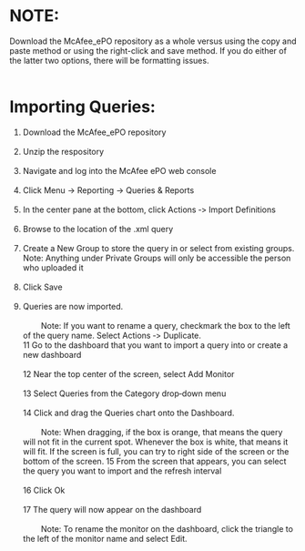 # NOTE:
Download the McAfee_ePO repository as a whole versus using the copy and paste method or using the right-click and save method. If you do either of the latter two options, there will be formatting issues. 
<br><br>

# Importing Queries:
1) Download the McAfee_ePO repository<br><br>
2) Unzip the respository<br><br>
3) Navigate and log into the McAfee ePO web console<br><br>
4) Click Menu -> Reporting -> Queries & Reports<br><br>
6) In the center pane at the bottom, click Actions ‐> Import Definitions<br><br>
7) Browse to the location of the .xml query<br><br>
8) Create a New Group to store the query in or select from existing groups. Note: Anything under Private Groups will only be accessible the person who uploaded it<br><br>
9) Click Save<br><br>
10) Queries are now imported.<br><br>
&#160;&#160;&#160;&#160;&#160;&#160;&#160;&#160;Note: If you want to rename a query, checkmark the box to the left of the query name. Select Actions ‐> Duplicate.<br>
11 Go to the dashboard that you want to import a query into or create a new dashboard<br><br>
12 Near the top center of the screen, select Add Monitor<br><br>
13 Select Queries from the Category drop‐down menu<br><br>
14 Click and drag the Queries chart onto the Dashboard. <br><br>
&#160;&#160;&#160;&#160;&#160;&#160;&#160;&#160;Note: When dragging, if the box is orange, that means the query will not fit in the current spot. Whenever the box is white, that means it will fit. If the screen is full, you can try to right side of the screen or the bottom of the screen.
15 From the screen that appears, you can select the query you want to import and the refresh interval<br><br>
16 Click Ok<br><br>
17 The query will now appear on the dashboard<br><br>
&#160;&#160;&#160;&#160;&#160;&#160;&#160;&#160;Note: To rename the monitor on the dashboard, click the triangle to the left of the monitor name and select Edit.
